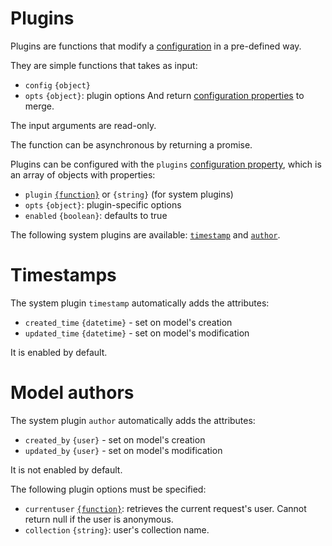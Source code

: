 # Plugins

Plugins are functions that modify a [configuration](configuration.md) in a
pre-defined way.

They are simple functions that takes as input:
  - `config` `{object}`
  - `opts` `{object}`: plugin options
And return [configuration properties](configuration.md#properties) to merge.

The input arguments are read-only.

The function can be asynchronous by returning a promise.

Plugins can be configured with the `plugins`
[configuration property](configuration.md#properties), which is an array of objects with
properties:
  - `plugin` [`{function}`](functions.md) or `{string}` (for system plugins)
  - `opts` `{object}`: plugin-specific options
  - `enabled` `{boolean}`: defaults to true

The following system plugins are available: [`timestamp`](#timestamps)
and [`author`](#model-authors).

# Timestamps

The system plugin `timestamp` automatically adds the attributes:
  - `created_time` `{datetime}` - set on model's creation
  - `updated_time` `{datetime}` - set on model's modification

It is enabled by default.

# Model authors

The system plugin `author` automatically adds the attributes:
  - `created_by` `{user}` - set on model's creation
  - `updated_by` `{user}` - set on model's modification

It is not enabled by default.

The following plugin options must be specified:
  - `currentuser` [`{function}`](functions.md): retrieves the current
    request's user. Cannot return null if the user is anonymous.
  - `collection` `{string}`: user's collection name.
